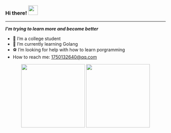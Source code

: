 ### Hi there! <img src="https://raw.githubusercontent.com/MartinHeinz/MartinHeinz/master/wave.gif" width="30px">
---
***I'm trying to learn more and become better***
- 🍻 I’m a college student
- 🤔 I’m currently learning Golang
- ⚽ I’m looking for help with how to learn porgramming
-  How to reach me: <1750132640@qq.com>

<p align="center">
<img height="200" src="https://github-readme-stats.vercel.app/api?username=shplume&count_private=true&show_icons=true"/>
<img height="200" src="https://github-readme-stats.vercel.app/api/top-langs/?username=shplume&hide=html,jupyter+notebook&count_private=true&show_icons=true"/>
</p>
